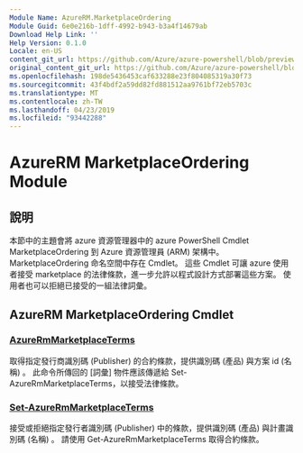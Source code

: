 ```yaml
---
Module Name: AzureRM.MarketplaceOrdering
Module Guid: 6e0e216b-1dff-4992-b943-b3a4f14679ab
Download Help Link: ''
Help Version: 0.1.0
Locale: en-US
content_git_url: https://github.com/Azure/azure-powershell/blob/preview/src/ResourceManager/MarketplaceOrdering/Commands.MarketplaceOrdering/help/AzureRM.MarketplaceOrdering.md
original_content_git_url: https://github.com/Azure/azure-powershell/blob/preview/src/ResourceManager/MarketplaceOrdering/Commands.MarketplaceOrdering/help/AzureRM.MarketplaceOrdering.md
ms.openlocfilehash: 198de5436453caf633288e23f804085319a30f73
ms.sourcegitcommit: 43f4bdf2a59dd82fd881512aa9761bf72eb5703c
ms.translationtype: MT
ms.contentlocale: zh-TW
ms.lasthandoff: 04/23/2019
ms.locfileid: "93442288"
---
```

# AzureRM MarketplaceOrdering Module
## 說明
本節中的主題會將 azure 資源管理器中的 azure PowerShell Cmdlet MarketplaceOrdering 到 Azure 資源管理員 (ARM) 架構中。 MarketplaceOrdering 命名空間中存在 Cmdlet。 這些 Cmdlet 可讓 azure 使用者接受 marketplace 的法律條款，進一步允許以程式設計方式部署這些方案。 使用者也可以拒絕已接受的一組法律詞彙。

## AzureRM MarketplaceOrdering Cmdlet
### [AzureRmMarketplaceTerms](Get-AzureRmMarketplaceTerms.md)
取得指定發行商識別碼 (Publisher) 的合約條款，提供識別碼 (產品) 與方案 id (名稱) 。 此命令所傳回的 [詞彙] 物件應該傳遞給 Set-AzureRmMarketplaceTerms，以接受法律條款。

### [Set-AzureRmMarketplaceTerms](Set-AzureRmMarketplaceTerms.md)
接受或拒絕指定發行者識別碼 (Publisher) 中的條款，提供識別碼 (產品) 與計畫識別碼 (名稱) 。 請使用 Get-AzureRmMarketplaceTerms 取得合約條款。

